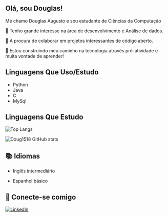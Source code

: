 
## Olá, sou Douglas!    
Me chamo Douglas Augusto e sou estudante de Ciências da Computação  

 🔹 Tenho grande interesse na área de desenvolvimento e Análise de dados.

 🔹 A procura de colaborar em projetos interessantes de código aberto.


🔹 Estou construindo meu caminho na tecnologia através pró-atividade e muita vontade de aprender! 


 ## Linguagens Que Uso/Estudo 

 - Python
 - Java
 - C
 - MySql

## Linguagens Que Estudo 

![Top Langs](https://github-readme-stats-git-masterrstaa-rickstaa.vercel.app/api/top-langs/?username=Doug1518&bg_color=000&border_color=30A3DC&title_color=E94D5F&text_color=FFF)

![Doug1518 GitHub stats](https://github-readme-stats.vercel.app/api?username=Doug1518&show_icons=true&theme=radical)




## 📚 Idiomas
- Inglês intermediário
 
- Espanhol básico

## 📲 Conecte-se comigo
[![LinkedIn](https://img.shields.io/badge/LinkedIn-000?style=for-the-badge&logo=linkedin&logoColor=0E76A8)](https://www.linkedin.com/in/douglas-augusto-5701b51a2/) 


